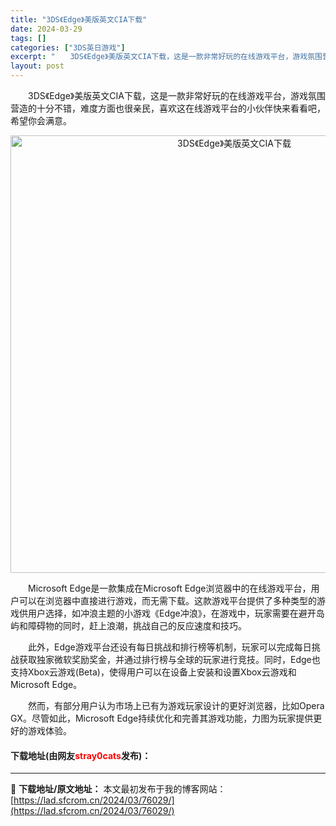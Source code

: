 ```yaml
---
title: "3DS《Edge》美版英文CIA下载"
date: 2024-03-29
tags: []
categories: ["3DS英日游戏"]
excerpt: "　　3DS《Edge》美版英文CIA下载，这是一款非常好玩的在线游戏平台，游戏氛围营造的十分不错，难度方面也很亲民，喜欢这在线游戏平台的小伙伴快来看看吧，希望你会满意。 　　Microsoft Edge是一款集成在Microsoft Edge浏览器中的在线游戏平台，用户可以在浏览器中直接进行游戏，而&hellip;"
layout: post
---
```


 <p>　　3DS《Edge》美版英文CIA下载，这是一款非常好玩的在线游戏平台，游戏氛围营造的十分不错，难度方面也很亲民，喜欢这在线游戏平台的小伙伴快来看看吧，希望你会满意。</p> <p align="center"><img align="" border="0" src="https://lad.sfcrom.cn/wp-content/uploads/2024/03/20240329_660646996397e.webp" width="700" alt="3DS《Edge》美版英文CIA下载" /></p> <p>　　Microsoft Edge是一款集成在Microsoft Edge浏览器中的在线游戏平台，用户可以在浏览器中直接进行游戏，而无需下载。这款游戏平台提供了多种类型的游戏供用户选择，如冲浪主题的小游戏《Edge冲浪》，在游戏中，玩家需要在避开岛屿和障碍物的同时，赶上浪潮，挑战自己的反应速度和技巧。</p> <p>　　此外，Edge游戏平台还设有每日挑战和排行榜等机制，玩家可以完成每日挑战获取独家微软奖励奖金，并通过排行榜与全球的玩家进行竞技。同时，Edge也支持Xbox云游戏(Beta)，使得用户可以在设备上安装和设置Xbox云游戏和Microsoft Edge。</p> <p>　　然而，有部分用户认为市场上已有为游戏玩家设计的更好浏览器，比如Opera GX。尽管如此，Microsoft Edge持续优化和完善其游戏功能，力图为玩家提供更好的游戏体验。</p> <p><h4>下载地址(由网友<font color="red">stray0cats</font>发布)：</h4></p> 

---
📖 **下载地址/原文地址：** 本文最初发布于我的博客网站：[https://lad.sfcrom.cn/2024/03/76029/](https://lad.sfcrom.cn/2024/03/76029/)

